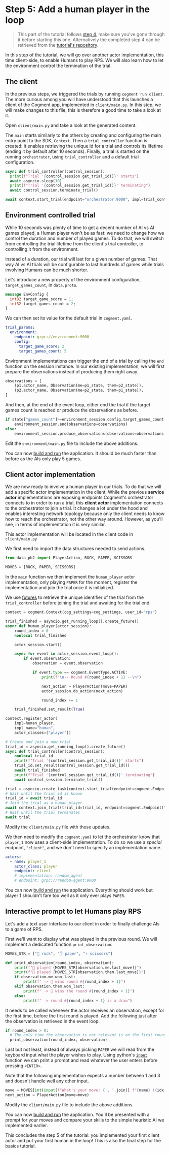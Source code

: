 # Step 5: Add a human player in the loop

> This part of the tutorial follows [step 4](./4-heuristic-player.md), make sure you've gone through it before starting this one. Alternatively the completed step 4 can be retrieved from the [tutorial's repository](https://github.com/cogment/cogment-tutorial-rps).

In this step of the tutorial, we will go over another actor implementation, this time client-side, to enable Humans to play RPS. We will also learn how to let the environment control the termination of the trial.

## The client

In the previous steps, we triggered the trials by running `cogment run client`. The more curious among you will have understood that this launches a client of the Cogment app, implemented in `client/main.py`. In this step, we will make changes to this file, this is therefore a good time to take a look at it.

Open `client/main.py` and take a look at the generated content.

The `main` starts similarly to the others by creating and configuring the main entry point to the SDK, `Context`. Then a `trial_controller` function is created: it enables retrieving the unique id for a trial and controls its lifetime (ending it by default after 10 seconds). Finally, a trial is started on the running `orchestrator`, using `trial_controller` and a default trial configuration.

```python
async def trial_controller(control_session):
  print(f"Trial '{control_session.get_trial_id()}' starts")
  await asyncio.sleep(10)
  print(f"Trial '{control_session.get_trial_id()}' terminating")
  await control_session.terminate_trial()

await context.start_trial(endpoint="orchestrator:9000", impl=trial_controller, trial_config=TrialConfig())
```

## Environment controlled trial

While 10 seconds was plenty of time to get a decent number of AI vs AI games played, a Human player won't be as fast: we need to change how we control the duration and number of played games. To do that, we will switch from controlling the trial lifetime from the client's trial controller, to controlling it from the environment.

Instead of a duration, our trial will last for a given number of games. That way AI vs AI trials will be configurable to last hundreds of games while trials involving Humans can be much shorter.

Let's introduce a new property of the environment configuration, `target_games_count`, in `data.proto`.

```proto
message EnvConfig {
  int32 target_game_score = 1;
  int32 target_games_count = 2;
}
```

We can then set its value for the default trial in `cogment.yaml`.

```yaml
trial_params:
  environment:
    endpoint: grpc://environment:9000
    config:
      target_game_score: 2
      target_games_count: 5
```

Environment implementations can trigger the end of a trial by calling the `end` function on the session instance. In our existing implementation, we will first prepare the observations instead of producing them right away.

```python
observations = [
    (p1.actor_name, Observation(me=p1_state, them=p2_state)),
    (p2.actor_name, Observation(me=p2_state, them=p1_state)),
]
```

And then, at the end of the event loop, either end the trial if the target games count is reached or produce the observations as before.

```python
if state["games_count"]>=environment_session.config.target_games_count:
    environment_session.end(observations=observations)
else:
    environment_session.produce_observations(observations=observations)
```

Edit the `environment/main.py` file to include the above additions.

You can now [build and run](./1-bootstrap-and-data-structures.md#building-and-running-the-app) the application. It should be much faster than before as the AIs only play 5 games.

## Client actor implementation

We are now ready to involve a human player in our trials. To do that we will add a specific actor implementation in the client. While the previous **service actor** implementations are exposing endpoints Cogment's orchestrator connects to in order to run a trial, this **client actor** implementation connects to the orchestrator to join a trial. It changes a lot under the hood and enables interesting network topology because only the client needs to know how to reach the orchestrator, not the other way around. However, as you'll see, in terms of implementation it is very similar.

This actor implementation will be located in the client code in `client/main.py`

We first need to import the data structures needed to send actions.

```python
from data_pb2 import PlayerAction, ROCK, PAPER, SCISSORS

MOVES = [ROCK, PAPER, SCISSORS]
```

In the `main` function we then implement the `human_player` actor implementation, only playing `PAPER` for the moment, register the implementation and join the trial once it is initialized.

We use [futures](https://docs.python.org/3.7/library/asyncio-future.html) to retrieve the unique identifier of the trial from the `trial_controller` before joining the trial and awaiting for the trial end.

```python
context = cogment.Context(cog_settings=cog_settings, user_id="rps")

trial_finished = asyncio.get_running_loop().create_future()
async def human_player(actor_session):
    round_index = 0
    nonlocal trial_finished

    actor_session.start()

    async for event in actor_session.event_loop():
        if event.observation:
            observation = event.observation

            if event.type == cogment.EventType.ACTIVE:
                print(f"\n-- Round #{round_index + 1} --\n")

                next_action = PlayerAction(move=PAPER)
                actor_session.do_action(next_action)

                round_index += 1

    trial_finished.set_result(True)

context.register_actor(
    impl=human_player,
    impl_name="human",
    actor_classes=["player"])

# Create and join a new trial
trial_id = asyncio.get_running_loop().create_future()
async def trial_controller(control_session):
    nonlocal trial_id
    print(f"Trial '{control_session.get_trial_id()}' starts")
    trial_id.set_result(control_session.get_trial_id())
    await trial_finished
    print(f"Trial '{control_session.get_trial_id()}' terminating")
    await control_session.terminate_trial()

trial = asyncio.create_task(context.start_trial(endpoint=cogment.Endpoint("orchestrator:9000"), impl=trial_controller, trial_config=TrialConfig()))
# Wait until the trial id is known
trial_id = await trial_id
# Join the trial as a human player
await context.join_trial(trial_id=trial_id, endpoint=cogment.Endpoint("orchestrator:9000"), impl_name="human")
# Wait until the trial terminates
await trial
```

Modify the `client/main.py` file with these updates.

We then need to modify the `cogment.yaml` to let the orchestrator know that `player_1` now uses a client-side implementation. To do so we use a _special_ endpoint, `"client"`, and we don't need to specify an implementation name.

```yaml
actors:
  - name: player_1
    actor_class: player
    endpoint: client
    # implementation: random_agent
    # endpoint: grpc://random-agent:9000
```

You can now [build and run](./1-bootstrap-and-data-structures.md#building-and-running-the-app) the application. Everything should work but player 1 shouldn't fare too well as it only ever plays `PAPER`.

## Interactive prompt to let Humans play RPS

Let's add a text user interface to our client in order to finally challenge AIs to a game of RPS.

First we'll want to display what was played in the previous round. We will implement a dedicated function `print_observation`.

```python
MOVES_STR = ["👊 rock", "✋ paper", "✌️ scissors"]

def print_observation(round_index, observation):
    print(f"🧑 played {MOVES_STR[observation.me.last_move]}")
    print(f"🤖 played {MOVES_STR[observation.them.last_move]}")
    if observation.me.won_last:
        print(f" -> 🧑 wins round #{round_index + 1}")
    elif observation.them.won_last:
        print(f" -> 🤖 wins the round #{round_index + 1}")
    else:
        print(f" -> round #{round_index + 1} is a draw")
```

It needs to be called whenever the actor receives an observation, except for the first time, before the first round is played. Add the following just after the observation is retrieved in the event loop.

```python
if round_index > 0:
  # The only time the observation is not relevant is on the first round of the first game
  print_observation(round_index, observation)
```

Last but not least, instead of always picking `PAPER` we will read from the keyboard input what the player wishes to play. Using python's [`input`](https://docs.python.org/3.7/library/functions.html#input) function we can print a prompt and read whatever the user enters before pressing `<ENTER>`.

Note that the following implementation expects a number between 1 and 3 and doesn't handle well any other input.

```python
move = MOVES[int(input(f"What's your move: {', '.join([ f"{name} ({idx + 1})" for idx, name in enumerate(MOVES_STR)])} ? "))]
next_action = PlayerAction(move=move)
```

Modify the `client/main.py` file to include the above additions.

You can now [build and run](./1-bootstrap-and-data-structures.md#building-and-running-the-app) the application. You'll be presented with a prompt for your moves and compare your skills to the simple heuristic AI we implemented earlier.

This concludes the step 5 of the tutorial: you implemented your first client actor and put your first human in the loop! This is also the final step for the basics tutorial.
